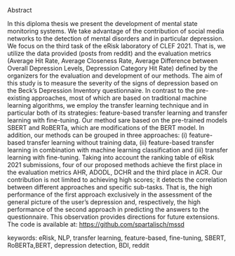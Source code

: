 
Abstract

In this diploma thesis we present the development of mental state monitoring systems. We take advantage of the contribution of social media networks to the detection of mental disorders and in particular depression. We focus on the third task of the eRisk laboratory of CLEF 2021. That is, we utilize the data provided (posts from reddit) and the evaluation metrics (Average Hit Rate, Average Closeness Rate, Average Difference between Overall Depression Levels, Depression Category Hit Rate) defined by the organizers for the evaluation and development of our methods. The aim of this study is to measure the severity of the signs of depression based on the Beck’s Depression Inventory questionnaire. In contrast to the pre-existing approaches, most of which are based on traditional machine learning algorithms, we employ the transfer learning technique and in particular both of its strategies: feature-based transfer learning and transfer learning with fine-tuning. Our method sare based on the pre-trained models SBERT and RoBERTa, which are modifications of the BERT model. In addition, our methods can be grouped in three approaches: (i) feature-based transfer learning without training data, (ii) feature-based transfer learning in combination with machine learning classification and (iii) transfer learning with fine-tuning. Taking into account the ranking table of eRisk 2021 submissions, four of our proposed methods achieve the first place in the evaluation metrics AHR, ADODL, DCHR and the third place in ACR. Our contribution is not limited to achieving high scores; it detects the correlation between different approaches and specific sub-tasks. That is, the high performance of the first approach exclusively in the assessment of the general picture of the user’s depression and, respectively, the high performance of the second approach in predicting the answers to the questionnaire. This observation provides directions for future extensions. The code is available at: https://github.com/spartalisch/mssd

keywords: eRisk, NLP, transfer learning, feature-based, fine-tuning, SBERT, RoBERTa,BERT, depression detection, BDI, reddit
